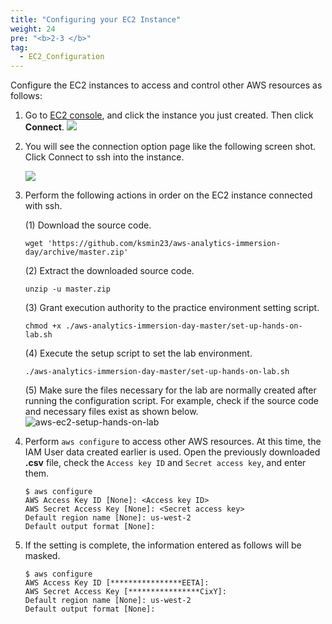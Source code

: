 ```yaml
---
title: "Configuring your EC2 Instance"
weight: 24
pre: "<b>2-3 </b>"
tag:
  - EC2_Configuration
---
```


Configure the EC2 instances to access and control other AWS resources as follows:

1. Go to [EC2 console](https://console.aws.amazon.com/ec2/v2/home#Instances:), and click the instance you just created. Then click **Connect**.
    ![](/analytics-on-aws/images/ec2-connect.png)

2. You will see the connection option page like the following screen shot. Click Connect to ssh into the instance.

    ![](/analytics-on-aws/images/ec2-ssm.png)
3. Perform the following actions in order on the EC2 instance connected with ssh.

    (1) Download the source code. 
    ```shell script
    wget 'https://github.com/ksmin23/aws-analytics-immersion-day/archive/master.zip'
    ```
    (2) Extract the downloaded source code.
    ```shell script
    unzip -u master.zip
    ```
    (3) Grant execution authority to the practice environment setting script.
    ```shell script
    chmod +x ./aws-analytics-immersion-day-master/set-up-hands-on-lab.sh
    ```
    (4) Execute the setup script to set the lab environment.
    ```shell script
    ./aws-analytics-immersion-day-master/set-up-hands-on-lab.sh
    ```
    (5) Make sure the files necessary for the lab are normally created after running the configuration script. For example, check if the source code and necessary files exist as shown below.
    ![aws-ec2-setup-hands-on-lab](/analytics-on-aws/images/aws-ec2-setup-hands-on-lab.png)

4. Perform `aws configure` to access other AWS resources. At this time, the IAM User data created earlier is used.
Open the previously downloaded **.csv** file, check the `Access key ID` and `Secret access key`, and enter them.
    ```shell script
    $ aws configure
    AWS Access Key ID [None]: <Access key ID>
    AWS Secret Access Key [None]: <Secret access key>
    Default region name [None]: us-west-2
    Default output format [None]: 
    ```
4. If the setting is complete, the information entered as follows will be masked.
    ```shell script
    $ aws configure
    AWS Access Key ID [****************EETA]:
    AWS Secret Access Key [****************CixY]:
    Default region name [None]: us-west-2
    Default output format [None]: 
    ```
